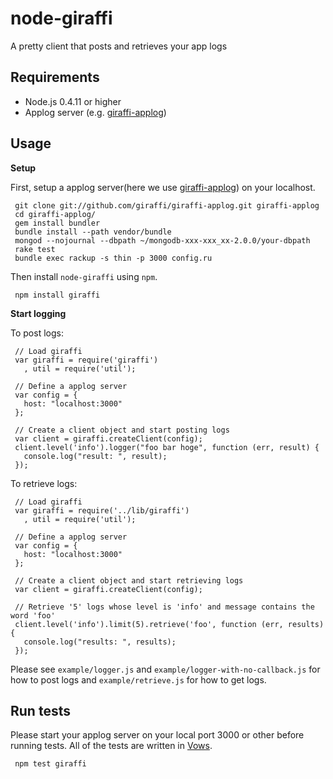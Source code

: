 node-giraffi
============

A pretty client that posts and retrieves your app logs

Requirements
---------------

* Node.js 0.4.11 or higher
* Applog server (e.g. [giraffi-applog](https://github.com/giraffi/giraffi-applog))

Usage
---------------

__Setup__

First, setup a applog server(here we use [giraffi-applog](https://github.com/giraffi/giraffi-applog)) on your localhost.

     git clone git://github.com/giraffi/giraffi-applog.git giraffi-applog
     cd giraffi-applog/
     gem install bundler
     bundle install --path vendor/bundle
     mongod --nojournal --dbpath ~/mongodb-xxx-xxx_xx-2.0.0/your-dbpath
     rake test
     bundle exec rackup -s thin -p 3000 config.ru
 
Then install `node-giraffi` using `npm`.
  
     npm install giraffi 
     
__Start logging__

To post logs:
     
     // Load giraffi
     var giraffi = require('giraffi')
       , util = require('util');

     // Define a applog server
     var config = {
       host: "localhost:3000"
     };

     // Create a client object and start posting logs 
     var client = giraffi.createClient(config);
     client.level('info').logger("foo bar hoge", function (err, result) {
       console.log("result: ", result);
     });
 
To retrieve logs:

     // Load giraffi
     var giraffi = require('../lib/giraffi')
       , util = require('util');

     // Define a applog server
     var config = {
       host: "localhost:3000"
     };

     // Create a client object and start retrieving logs
     var client = giraffi.createClient(config);

     // Retrieve '5' logs whose level is 'info' and message contains the word 'foo'
     client.level('info').limit(5).retrieve('foo', function (err, results) {
       console.log("results: ", results);
     });


Please see `example/logger.js` and `example/logger-with-no-callback.js` for how to post logs and `example/retrieve.js` for how to get logs.

Run tests
---------------

Please start your applog server on your local port 3000 or other before running tests. All of the tests are written in [Vows](http://vowsjs.org/).
   
     npm test giraffi


